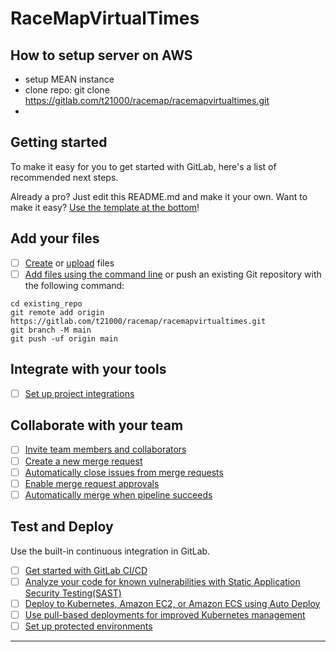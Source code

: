 # RaceMapVirtualTimes




## How to setup server on AWS

- setup MEAN instance
- clone repo: git clone https://gitlab.com/t21000/racemap/racemapvirtualtimes.git
- 


## Getting started

To make it easy for you to get started with GitLab, here's a list of recommended next steps.

Already a pro? Just edit this README.md and make it your own. Want to make it easy? [Use the template at the bottom](#editing-this-readme)!

## Add your files

- [ ] [Create](https://gitlab.com/-/experiment/new_project_readme_content:093af66400aafc8816b6beae84403099?https://docs.gitlab.com/ee/user/project/repository/web_editor.html#create-a-file) or [upload](https://gitlab.com/-/experiment/new_project_readme_content:093af66400aafc8816b6beae84403099?https://docs.gitlab.com/ee/user/project/repository/web_editor.html#upload-a-file) files
- [ ] [Add files using the command line](https://gitlab.com/-/experiment/new_project_readme_content:093af66400aafc8816b6beae84403099?https://docs.gitlab.com/ee/gitlab-basics/add-file.html#add-a-file-using-the-command-line) or push an existing Git repository with the following command:

```
cd existing_repo
git remote add origin https://gitlab.com/t21000/racemap/racemapvirtualtimes.git
git branch -M main
git push -uf origin main
```

## Integrate with your tools

- [ ] [Set up project integrations](https://gitlab.com/-/experiment/new_project_readme_content:093af66400aafc8816b6beae84403099?https://gitlab.com/t21000/racemap/racemapvirtualtimes/-/settings/integrations)

## Collaborate with your team

- [ ] [Invite team members and collaborators](https://gitlab.com/-/experiment/new_project_readme_content:093af66400aafc8816b6beae84403099?https://docs.gitlab.com/ee/user/project/members/)
- [ ] [Create a new merge request](https://gitlab.com/-/experiment/new_project_readme_content:093af66400aafc8816b6beae84403099?https://docs.gitlab.com/ee/user/project/merge_requests/creating_merge_requests.html)
- [ ] [Automatically close issues from merge requests](https://gitlab.com/-/experiment/new_project_readme_content:093af66400aafc8816b6beae84403099?https://docs.gitlab.com/ee/user/project/issues/managing_issues.html#closing-issues-automatically)
- [ ] [Enable merge request approvals](https://gitlab.com/-/experiment/new_project_readme_content:093af66400aafc8816b6beae84403099?https://docs.gitlab.com/ee/user/project/merge_requests/approvals/)
- [ ] [Automatically merge when pipeline succeeds](https://gitlab.com/-/experiment/new_project_readme_content:093af66400aafc8816b6beae84403099?https://docs.gitlab.com/ee/user/project/merge_requests/merge_when_pipeline_succeeds.html)

## Test and Deploy

Use the built-in continuous integration in GitLab.

- [ ] [Get started with GitLab CI/CD](https://gitlab.com/-/experiment/new_project_readme_content:093af66400aafc8816b6beae84403099?https://docs.gitlab.com/ee/ci/quick_start/index.html)
- [ ] [Analyze your code for known vulnerabilities with Static Application Security Testing(SAST)](https://gitlab.com/-/experiment/new_project_readme_content:093af66400aafc8816b6beae84403099?https://docs.gitlab.com/ee/user/application_security/sast/)
- [ ] [Deploy to Kubernetes, Amazon EC2, or Amazon ECS using Auto Deploy](https://gitlab.com/-/experiment/new_project_readme_content:093af66400aafc8816b6beae84403099?https://docs.gitlab.com/ee/topics/autodevops/requirements.html)
- [ ] [Use pull-based deployments for improved Kubernetes management](https://gitlab.com/-/experiment/new_project_readme_content:093af66400aafc8816b6beae84403099?https://docs.gitlab.com/ee/user/clusters/agent/)
- [ ] [Set up protected environments](https://gitlab.com/-/experiment/new_project_readme_content:093af66400aafc8816b6beae84403099?https://docs.gitlab.com/ee/ci/environments/protected_environments.html)

***

